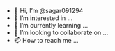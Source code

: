 - 👋 Hi, I’m @sagar091294
- 👀 I’m interested in ...
- 🌱 I’m currently learning ...
- 💞️ I’m looking to collaborate on ...
- 📫 How to reach me ...

<!---
sagar091294/sagar091294 is a ✨ special ✨ repository because its `README.md` (this file) appears on your GitHub profile.
You can click the Preview link to take a look at your changes.
--->

